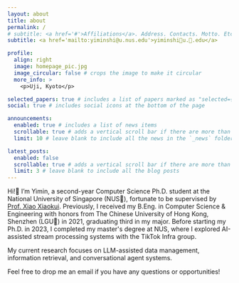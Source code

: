 ```yaml
---
layout: about
title: about
permalink: /
# subtitle: <a href='#'>Affiliations</a>. Address. Contacts. Motto. Etc.
subtitle: <a href='mailto:yiminshi@u.nus.edu'>yiminshi📮u.🦁.edu</a>

profile:
  align: right
  image: homepage_pic.jpg
  image_circular: false # crops the image to make it circular
  more_info: >
    <p>Uji, Kyoto</p>

selected_papers: true # includes a list of papers marked as "selected={true}"
social: true # includes social icons at the bottom of the page

announcements:
  enabled: true # includes a list of news items
  scrollable: true # adds a vertical scroll bar if there are more than 3 news items
  limit: 10 # leave blank to include all the news in the `_news` folder

latest_posts:
  enabled: false
  scrollable: true # adds a vertical scroll bar if there are more than 3 new posts items
  limit: 3 # leave blank to include all the blog posts
---
```


Hi!👋 I’m Yimin, a second-year Computer Science Ph.D. student at the National University of Singapore (NUS🦁), fortunate to be supervised by [Prof. Xiao Xiaokui](https://www.comp.nus.edu.sg/~xiaoxk/). Previously, I received my B.Eng. in Computer Science & Engineering with honors from The Chinese University of Hong Kong, Shenzhen (LGU🐲) in 2021, graduating third in my major. Before starting my Ph.D. in 2023, I completed my master's degree at NUS, where I explored AI-assisted stream processing systems with the TikTok Infra group.

My current research focuses on LLM-assisted data management, information retrieval, and conversational agent systems.

Feel free to drop me an email if you have any questions or opportunities!
